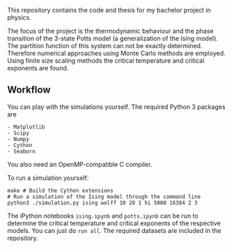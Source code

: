 This repository contains the code and thesis for my bachelor project in physics.

The focus of the project is the thermodynamic behaviour and the phase transition
of the 3-state Potts model (a generalization of the Ising model). The partition
function of this system can not be exactly determined. Therefore numerical
approaches using Monte Carlo methods are employed.
Using finite size scaling methods the critical temperature and critical exponents are found.

## Workflow
You can play with the simulations yourself.
The required Python 3 packages are
```
- Matplotlib
- Scipy
- Numpy
- Cython
- Seaborn
```
You also need an OpenMP-compatible C compiler.

To run a simulation yourself:
```shell
make # Build the Cython extensions
# Run a simulation of the Ising model through the command line
python3 ./simulation.py ising wolff 10 20 1 hi 5000 16384 2 3
```

The iPython notebooks `ising.ipynb` and `potts.ipynb` can be run to determine the critical temperature and critical exponents of the respective models. You can just do `run all`.
The required datasets are included in the repository.
